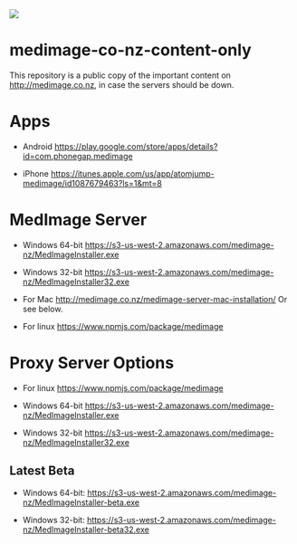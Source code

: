 <img src="https://atomjump.com/images/logo80.png">



# medimage-co-nz-content-only
This repository is a public copy of the important content on http://medimage.co.nz,  in case the servers should be down.

# Apps

* Android
https://play.google.com/store/apps/details?id=com.phonegap.medimage

* iPhone
https://itunes.apple.com/us/app/atomjump-medimage/id1087679463?ls=1&mt=8


# MedImage Server

* Windows 64-bit
https://s3-us-west-2.amazonaws.com/medimage-nz/MedImageInstaller.exe

* Windows 32-bit 
https://s3-us-west-2.amazonaws.com/medimage-nz/MedImageInstaller32.exe

* For Mac
http://medimage.co.nz/medimage-server-mac-installation/
Or see below.

* For linux
https://www.npmjs.com/package/medimage



# Proxy Server Options

* For linux
https://www.npmjs.com/package/medimage

* Windows 64-bit
https://s3-us-west-2.amazonaws.com/medimage-nz/MedImageInstaller.exe

* Windows 32-bit 
https://s3-us-west-2.amazonaws.com/medimage-nz/MedImageInstaller32.exe


## Latest Beta

* Windows 64-bit:
https://s3-us-west-2.amazonaws.com/medimage-nz/MedImageInstaller-beta.exe

* Windows 32-bit:
https://s3-us-west-2.amazonaws.com/medimage-nz/MedImageInstaller-beta32.exe
